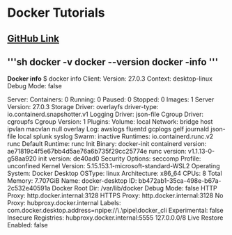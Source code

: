 # Docker Tutorials 
[GitHub Link]()
--- 
'''sh
docker -v
docker --version
docker -info 
'''
---
**Docker info**
$ docker info
Client:
 Version:    27.0.3
 Context:    desktop-linux
 Debug Mode: false

Server:
 Containers: 0
  Running: 0
  Paused: 0
  Stopped: 0
 Images: 1
 Server Version: 27.0.3
 Storage Driver: overlayfs
  driver-type: io.containerd.snapshotter.v1
 Logging Driver: json-file
 Cgroup Driver: cgroupfs
 Cgroup Version: 1
 Plugins:
  Volume: local
  Network: bridge host ipvlan macvlan null overlay
  Log: awslogs fluentd gcplogs gelf journald json-file local splunk syslog
 Swarm: inactive
 Runtimes: io.containerd.runc.v2 runc
 Default Runtime: runc
 Init Binary: docker-init
 containerd version: ae71819c4f5e67bb4d5ae76a6b735f29cc25774e
 runc version: v1.1.13-0-g58aa920
 init version: de40ad0
 Security Options:
  seccomp
   Profile: unconfined
 Kernel Version: 5.15.153.1-microsoft-standard-WSL2
 Operating System: Docker Desktop
 OSType: linux
 Architecture: x86_64
 CPUs: 8
 Total Memory: 7.707GiB
 Name: docker-desktop
 ID: bb472ab1-35ca-498e-b67a-2c532e40591a
 Docker Root Dir: /var/lib/docker
 Debug Mode: false
 HTTP Proxy: http.docker.internal:3128
 HTTPS Proxy: http.docker.internal:3128
 No Proxy: hubproxy.docker.internal
 Labels:
  com.docker.desktop.address=npipe://\\.\pipe\docker_cli
 Experimental: false
 Insecure Registries:
  hubproxy.docker.internal:5555
  127.0.0.0/8
 Live Restore Enabled: false


